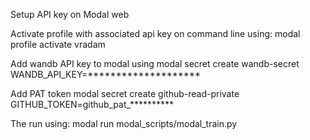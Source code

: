 Setup API key on Modal web

Activate profile with associated api key on command line using:
modal profile activate vradam

Add wandb API key to modal using
modal secret create wandb-secret WANDB_API_KEY=********************

Add PAT token
 modal secret create github-read-private GITHUB_TOKEN=github_pat_**********

The run using:
modal run modal_scripts/modal_train.py